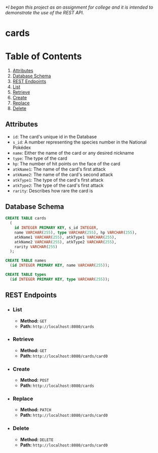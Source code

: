  <!-- Adam Manning 2021 -->
 <h6>
  *I began this project as an assignment for college and it is intended to demonstrate the use of the REST API.
 </h6>

# cards

<!--
[pikachu]: https://cdn.bulbagarden.net/upload/thumb/1/1a/SurfingPikachuWizardsPromo28.jpg/200px-SurfingPikachuWizardsPromo28.jpg

[venusaur]: https://cdn.bulbagarden.net/upload/thumb/d/d9/VenusaurWizardsPromo13.jpg/180px-VenusaurWizardsPromo13.jpg

[charizard]: https://cdn.bulbagarden.net/upload/thumb/4/4e/CharizardBaseSet4.jpg/200px-CharizardBaseSet4.jpg

[blastoise]: https://cdn.bulbagarden.net/upload/thumb/a/a5/BlastoiseBaseSet2.jpg/180px-BlastoiseBaseSet2.jpg
-->

<!-- ![Surfing Pikachu][pikachu] ![Venusaur][venusaur] ![Charizard][charizard] ![Blastoise][blastoise] -->
<!--
<img src="https://cdn.bulbagarden.net/upload/thumb/1/1a/SurfingPikachuWizardsPromo28.jpg/200px-SurfingPikachuWizardsPromo28.jpg" height="175"><img src="https://cdn.bulbagarden.net/upload/thumb/d/d9/VenusaurWizardsPromo13.jpg/180px-VenusaurWizardsPromo13.jpg" height="175px" alt="Venusaur"><img src="https://cdn.bulbagarden.net/upload/thumb/4/4e/CharizardBaseSet4.jpg/200px-CharizardBaseSet4.jpg"  height="175px" alt="Charizard"><img src="https://cdn.bulbagarden.net/upload/thumb/a/a5/BlastoiseBaseSet2.jpg/180px-BlastoiseBaseSet2.jpg"  height="175px" alt="Blastoise">
-->

# Table of Contents
1. [Attributes](#attributes)
2. [Database Schema](#db_schema)
3. [REST Endpoints](#rest_endpoints)
  1. [List](#list)
  2. [Retrieve](#retrieve)
  3. [Create](#create)
  4. [Replace](#replace)
  5. [Delete](#delete)

## Attributes <a name="attributes"></a>
* `id`: The card's unique id in the Database
* `s_id`: A number representing the species number in the National Poke&#769;dex
* `name`: Either the name of the card or any desired nickname
* `type`: The type of the card
* `hp`: The number of hit points on the face of the card
* `atkName1`: The name of the card's first attack
* `atkName2`: The name of the card's second attack
* `atkType1`: The type of the card's first attack
* `atkType2`: The type of the card's first attack
* `rarity`: Describes how rare the card is

## Database Schema <a name="db_schema"></a>
```sql
CREATE TABLE cards
  (
    id INTEGER PRIMARY KEY, s_id INTEGER,
    name VARCHAR(255), type VARCHAR(255), hp VARCHAR(255),
    atkName1 VARCHAR(255), atkType1 VARCHAR(255),
    atkName2 VARCHAR(255), atkType2 VARCHAR(255),
    rarity VARCHAR(255)
  );

CREATE TABLE names
  (id INTEGER PRIMARY KEY, name VARCHAR(255));

CREATE TABLE types
  (id INTEGER PRIMARY KEY, type VARCHAR(255));
```

## REST Endpoints <a name="rest_endpoints"></a>

- ### List <a name="list"></a>
	- **Method:** `GET`
	- **Path:** `http://localhost:8080/cards`

- ### Retrieve <a name="retrieve"></a>
	- **Method:** `GET`
	- **Path:** `http://localhost:8080/cards/card0`

- ### Create <a name="create"></a>
	- **Method:** `POST`
	- **Path:** `http://localhost:8080/cards`

- ### Replace <a name="replace"></a>
	- **Method:** `PATCH`
	- **Path:** `http://localhost:8080/cards/card0`

- ### Delete <a name="delete"></a>
	- **Method:** `DELETE`
	- **Path:** `http://localhost:8080/cards/card0`
